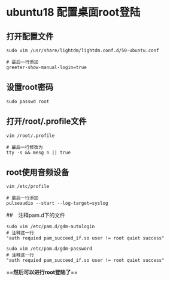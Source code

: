 # ubuntu18 配置桌面root登陆

## 打开配置文件

```shell
sudo vim /usr/share/lightdm/lightdm.conf.d/50-ubuntu.conf

# 最后一行添加
greeter-show-manual-login=true
```

## 设置root密码

```shell
sudo passwd root
```

## 打开/root/.profile文件

```shell
vim /root/.profile

# 最后一行修改为
tty -s && mesg n || true
```

## root使用音频设备

```shell
vim /etc/profile

# 最后一行添加
pulseaudio --start --log-target=syslog
```

##　注释pam.d下的文件

```shell
sudo vim /etc/pam.d/gdm-autologin
# 注释这一行
"auth requied pam_succeed_if.so user != root quiet success"

sudo vim /etc/pam.d/gdm-password
# 注释这一行
"auth requied pam_succeed_if.so user != root quiet success"
```

==**然后可以进行root登陆了**==
